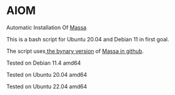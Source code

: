 # AIOM

Automatic Installation Of [Massa](https://massa.net/)

This is a bash script for Ubuntu 20.04 and Debian 11 in first goal.

The script uses[ the bynary version](https://docs.massa.net/en/latest/testnet/install.html) of [Massa in github](https://github.com/massalabs/massa).

Tested on Debian 11.4 amd64

Tested on Ubuntu 20.04 amd64

Tested on Ubuntu 22.04 amd64
